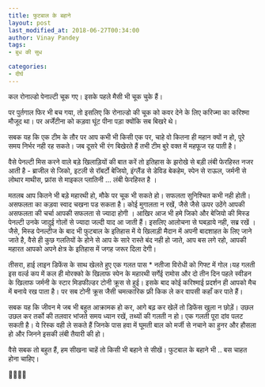 ```yaml
---
title: फुटबाल के बहाने
layout: post
last_modified_at: 2018-06-27T00:34:00
author: Vinay Pandey
tags:
- बुध की सुध

categories:
- दीर्घ
---
```

कल रोनाल्डो पेनाल्टी चूक गए।
इसके पहले मैसी भी चूक चुके हैं।

पर पुर्तगाल फिर भी बच गया, तो इसलिए कि रोनाल्डो की चूक को कवर देने के लिए करिज्मा का करिश्मा मौजूद था। पर अर्जेंटीना को कड़वा घूंट पीना पड़ा क्योंकि सब बिखरे थे। 

सबक यह कि एक टीम के तौर पर आप कभी भी किसी एक पर, चाहे वो कितना ही महान क्यों न हो, पूरे समय निर्भर नही रह सकते। जब दूसरे भी रंग बिखेरते हैं तभी टीम बुरे वक्त में महफूज रह पाती है।

 वैसे पेनल्टी मिस करने वाले बड़े खिलाड़ियों की बात करें तो इतिहास के झरोखे से बड़ी लंबी फेरहिस्त नजर आती है - ब्राजील से जिको, इटली से रॉबर्टो बेजियो, इंग्लैंड से डेविड बेकहेम, स्पेन से राऊल, जर्मनी से लोथार माथीस, फ्रांस से माइकल प्लातिनी  ... लंबी फेरहिस्त है ।

मतलब आप कितने भी बड़े महारथी हो, मौके पर चूक भी सकते हो। सफलता सुनिश्चित कभी नही होती। असफलता का कड़वा स्वाद चखना पड सकता है। कोई मुगालता न रखें, जैसे जैसे ऊपर उठेंगे आपकी असफलता की चर्चा आपकी सफलता से ज्यादा होगी । आखिर आज भी हमे जिको और बेजियो की मिस्ड पेनल्टी उनके जादुई गोलों से ज्यादा जल्दी याद आ जाती हैं। इसलिए आलोचना से घबड़ाये नही, सब्र रखें । जैसे,  मिस्ड पेनल्टीज के बाद भी फुटबाल के इतिहास में ये खिलाड़ी मैदान में अपनी बादशाहत के लिए जाने जाते है, वैसे ही कुछ गलतियों के होने से आप के सारे रास्ते बंद नही हो जाते, आप बस लगे रहो, आपकी महारत आपको  अपने क्षेत्र के इतिहास में जगह जरूर दिला देगी। 

तीसरा, हाई लाइन डिफेंस के साथ खेलते हुए एक गलत पास * नतीजा विरोधी को गिफ्ट में गोल।यह गलती इस वर्ल्ड कप में कल ही मोरक्को के खिलाफ स्पेन के महारथी सर्गेई रामोस और दो तीन दिन पहले स्वीडन के खिलाफ जर्मनी के स्टार मिडफील्डर टोनी क्रूस से हुई। इसके बाद कोई करिश्माई प्रदर्शन ही आपको मैच में बनाये रख पाता है। पर सब टोनी क्रूस जैसी चमत्कारिक फ्री किक ले कर वापसी कहाँ कर  पाते हैं। 

सबक यह कि जीवन मे जब भी बहुत आक्रामक हो कर, आगे बढ़ कर खेलें तो डिफेंस खुला न छोड़ें। उछल उछल कर तर्को की तलवार भांजते समय ध्यान रखें, तथ्यों की गलती न हो। एक गलती पूरा दांव पलट सकती है।  ये रिस्क वही ले सकते हैं जिनके पास हवा में घूमती बाल को मर्जी से नचाने का हुनर और हौसला हो और जिनने इसकी लंबी तैयारी की हो। 

वैसे सबक तो बहुत हैं, 
हम सीखना चाहें तो किसी भी बहाने से सीखें। 
फुटबाल के बहाने भी .. 
बस चाहत होना चाहिए। 

🙏🌷🌷🙏


